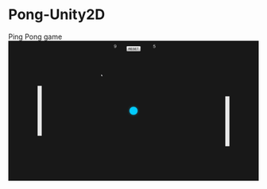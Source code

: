# Pong-Unity2D
Ping Pong game
![alt text](https://github.com/justpanthering/Pong-Unity2D/blob/master/Tut2%20-%20Pong/Gameplay.gif)
